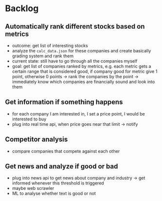 # Backlog

## Automatically rank different stocks based on metrics

- outcome: get list of interesting stocks
- analyze the `calc_data.json` for these companies and create basically grading
  system and rank them
- current state: still have to go through all the companies myself
- goal: get list of companies ranked by metrics, e.g. each metric gets a
  certain range that is considered good, if company good for metric give 1
  point, otherwise 0 points -> rank the companies by the point -> immediately
  know which companies are financially sound and look into them

## Get information if something happens

- for each company I am interested in, I set a price point, I would be interested
  to buy
- plug into real time api, when price goes near that limit -> notify

## Competitor analysis

- compare companies that compete against each other

## Get news and analyze if good or bad

- plug into news api to get news about company and industry -> get informed
  whenever this threshold is triggered
- maybe web scrawler
- ML to analyse whether text is good or not
